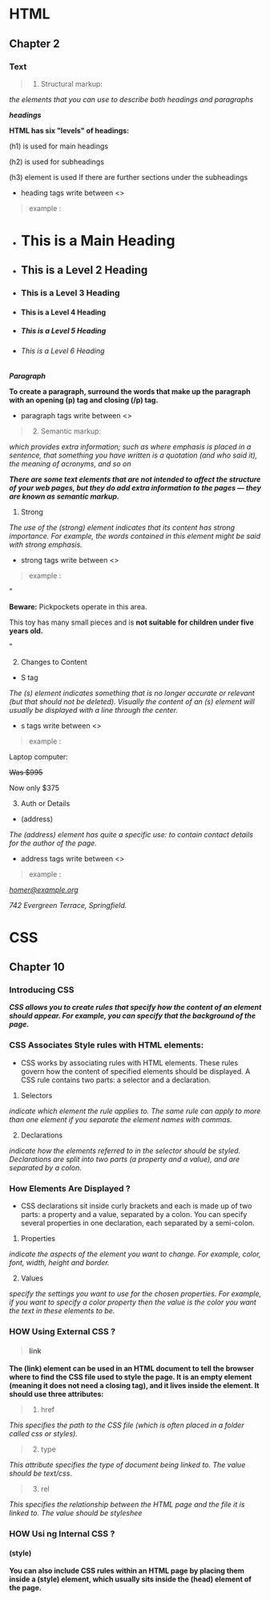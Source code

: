 #  HTML 

## Chapter 2 

### Text 

>1. Structural markup: 

*the elements that you can use to
describe both headings and paragraphs* 

***headings***

**HTML has six "levels" of headings:**

(h1) is used for main headings

(h2) is used for subheadings

(h3) element is used If there are further sections
under the subheadings 

*   heading tags write between <>


> example : 


- <h1>This is a Main Heading</h1>
- <h2>This is a Level 2 Heading</h2>
- <h3>This is a Level 3 Heading</h3>
- <h4>This is a Level 4 Heading</h4>
- <h5>This is a Level 5 Heading</h5>
- <h6>This is a Level 6 Heading</h6>

***Paragraph***

**To create a paragraph, surround
the words that make up the
paragraph with an opening (p)
tag and closing (/p) tag.**

* paragraph tags write between <>

> 2. Semantic markup: 

*which provides extra information; such
as where emphasis is placed in a sentence, that something
you have written is a quotation (and who said it), the
meaning of acronyms, and so on* 


***There are some text elements that are not intended to affect the
structure of your web pages, but they do add extra information to the
pages — they are known as semantic markup.*** 

1. Strong  

*The use of the (strong)
element indicates that its
content has strong importance.
For example, the words
contained in this element might
be said with strong emphasis.*

* strong tags write between <>

> example : 

"<p><strong>Beware:</strong> Pickpockets operate in
this area.</p>
<p>This toy has many small pieces and is <strong>not
suitable for children under five years old.
</strong></p>" 

2. Changes to Content 

* S tag 

*The (s) element indicates
something that is no longer
accurate or relevant (but that
should not be deleted).
Visually the content of an (s)
element will usually be displayed
with a line through the center.*  

* s tags write between <>

> example :  

<p>Laptop computer:</p>
<p><s>Was $995</s></p>
<p>Now only $375</p>

3. Auth or Details 

* (address) 

*The (address) element has
quite a specific use: to contain
contact details for the author of
the page.*

* address tags write between <>

> example : 

<address>
<p><a href="mailto:homer@example.org">
homer@example.org</a></p>
<p>742 Evergreen Terrace, Springfield.</p>
</address>

# CSS 

## Chapter 10

### Introducing CSS 

***CSS allows you to create rules that specify how the content of
an element should appear. For example, you can specify that
the background of the page.***

### CSS Associates Style rules with HTML elements:

* CSS works by associating rules with HTML elements. These rules govern
how the content of specified elements should be displayed. A CSS rule
contains two parts: a selector and a declaration. 

1. Selectors

*indicate which
element the rule applies to.
The same rule can apply to
more than one element if you
separate the element names
with commas.*

2. Declarations 

*indicate how
the elements referred to in
the selector should be styled.
Declarations are split into two
parts (a property and a value),
and are separated by a colon.*

### How Elements Are Displayed ?

* CSS declarations sit inside curly brackets and each is made up of two
parts: a property and a value, separated by a colon. You can specify
several properties in one declaration, each separated by a semi-colon.

1. Properties 

*indicate the aspects
of the element you want to
change. For example, color, font,
width, height and border.* 

2. Values 

*specify the settings
you want to use for the chosen
properties. For example, if you
want to specify a color property
then the value is the color you
want the text in these elements
to be.*

### HOW Using External CSS ?

> #### link 

**The (link) element can be used
in an HTML document to tell the
browser where to find the CSS
file used to style the page. It is an
empty element (meaning it does
not need a closing tag), and it
lives inside the <head> element.
It should use three attributes:**

> 1. href

*This specifies the path to the
CSS file (which is often placed in
a folder called css or styles).*

> 2. type

*This attribute specifies the type
of document being linked to. The
value should be text/css*.

> 3. rel 

*This specifies the relationship
between the HTML page and
the file it is linked to. The value
should be styleshee*

### HOW Usi ng Internal CSS ?

#### (style)

**You can also include CSS rules
within an HTML page by placing
them inside a (style) element,
which usually sits inside the
(head) element of the page.** 
